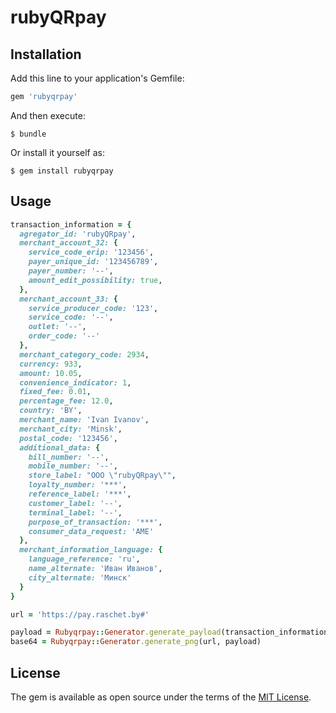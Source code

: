 # rubyQRpay

## Installation

Add this line to your application's Gemfile:

```ruby
gem 'rubyqrpay'
```

And then execute:

    $ bundle

Or install it yourself as:

    $ gem install rubyqrpay

## Usage

```ruby
transaction_information = {
  agregator_id: 'rubyQRpay',
  merchant_account_32: {
    service_code_erip: '123456',
    payer_unique_id: '123456789',
    payer_number: '--',
    amount_edit_possibility: true,
  },
  merchant_account_33: {
    service_producer_code: '123',
    service_code: '--',
    outlet: '--',
    order_code: '--'
  },
  merchant_category_code: 2934,
  currency: 933,
  amount: 10.05,
  convenience_indicator: 1,
  fixed_fee: 0.01,
  percentage_fee: 12.0,
  country: 'BY',
  merchant_name: 'Ivan Ivanov',
  merchant_city: 'Minsk',
  postal_code: '123456',
  additional_data: {
    bill_number: '--',
    mobile_number: '--',
    store_label: "OOO \"rubyQRpay\"",
    loyalty_number: '***',
    reference_label: '***',
    customer_label: '--',
    terminal_label: '--',
    purpose_of_transaction: '***',
    consumer_data_request: 'AME'
  },
  merchant_information_language: {
    language_reference: 'ru',
    name_alternate: 'Иван Иванов',
    city_alternate: 'Минск'
  }
}

url = 'https://pay.raschet.by#'

payload = Rubyqrpay::Generator.generate_payload(transaction_information)
base64 = Rubyqrpay::Generator.generate_png(url, payload)
```

## License

The gem is available as open source under the terms of the [MIT License](https://opensource.org/licenses/MIT).
